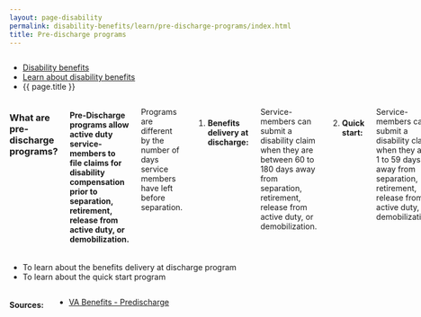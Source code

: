 ```yaml
---
layout: page-disability
permalink: disability-benefits/learn/pre-discharge-programs/index.html
title: Pre-discharge programs
---
```


<div class="splash" markdown="0">
<div class="row" markdown="0">
<div class="small-12 columns" markdown="0">

<ul class="breadcrumbs">
<li class="parent"><a href="/disability-benefits/">Disability benefits</a></li>
<li class="parent"><a href="/disability-benefits/learn/">Learn about disability benefits</a></li>
<li class="active">{{ page.title }}</li>
</ul>

</div>
</div>
</div>

<section class="one" markdown="0">
<div class="row" markdown="0">
<div class="small-12 medium-10 medium-centered columns" markdown="1">

### What are pre-discharge programs?

#### Pre-Discharge programs allow active duty service-members to file claims for disability compensation prior to separation, retirement, release from active duty, or demobilization.

Programs are different by the number of days service members have left before separation.

1. #### Benefits delivery at discharge:
  Service-members can submit a disability claim when they are between 60 to 180 days away from separation, retirement, release from active duty, or demobilization.

2. #### Quick start:
  Service-members can submit a disability claim when they are 1 to 59 days away from separation, retirement, release from active duty, or demobilization.


</div>
</div>
</section>

<div class="navigation">
<div class="row" markdown="0">
<div class="small-12 medium-10 medium-centered columns" markdown="1">

- To learn about the benefits delivery at discharge program
- To learn about the quick start program

</div>
</div>
</div>

<div class="row" markdown="0">
<div class="small-12 medium-10 medium-centered columns" markdown="1">

#### Sources:
- [VA Benefits - Predischarge](http://www.benefits.va.gov/predischarge/index.asp)

</div>
</div>
